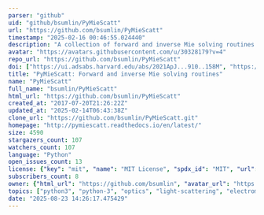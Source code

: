 ```yaml
---
parser: "github"
uid: "github/bsumlin/PyMieScatt"
url: "https://github.com/bsumlin/PyMieScatt"
timestamp: "2025-02-16 00:46:55.024440"
description: "A collection of forward and inverse Mie solving routines for Python 3, based on Bohren and Huffman's Mie Theory derivations"
avatar: "https://avatars.githubusercontent.com/u/30328179?v=4"
repo_url: "https://github.com/bsumlin/PyMieScatt"
doi: ["https://ui.adsabs.harvard.edu/abs/2021ApJ...910..158M", "https://ui.adsabs.harvard.edu/abs/2018JQSRT.205..127S", "https://ui.adsabs.harvard.edu/abs/2025ascl.soft02011S/abstract"]
title: "PyMieScatt: Forward and inverse Mie solving routines"
name: "PyMieScatt"
full_name: "bsumlin/PyMieScatt"
html_url: "https://github.com/bsumlin/PyMieScatt"
created_at: "2017-07-20T21:26:22Z"
updated_at: "2025-02-14T06:43:38Z"
clone_url: "https://github.com/bsumlin/PyMieScatt.git"
homepage: "http://pymiescatt.readthedocs.io/en/latest/"
size: 4590
stargazers_count: 107
watchers_count: 107
language: "Python"
open_issues_count: 13
license: {"key": "mit", "name": "MIT License", "spdx_id": "MIT", "url": "https://api.github.com/licenses/mit", "node_id": "MDc6TGljZW5zZTEz"}
subscribers_count: 8
owner: {"html_url": "https://github.com/bsumlin", "avatar_url": "https://avatars.githubusercontent.com/u/30328179?v=4", "login": "bsumlin", "type": "User"}
topics: ["python3", "python-3", "optics", "light-scattering", "electromagnetics", "physics", "mie", "aerosol", "atmospheric-science", "atmospheric-scattering", "science"]
date: "2025-08-23 14:26:17.475429"
---
```

